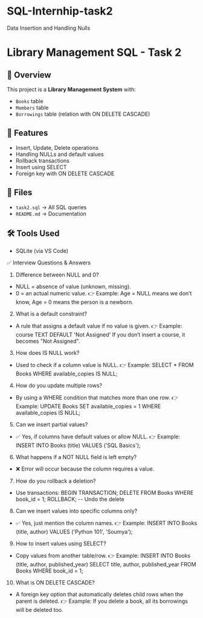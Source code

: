 # SQL-Internhip-task2
Data Insertion and Handling Nulls

# Library Management SQL - Task 2

## 📌 Overview
This project is a **Library Management System** with:
- `Books` table
- `Members` table
- `Borrowings` table (relation with ON DELETE CASCADE)

## 🚀 Features
- Insert, Update, Delete operations
- Handling NULLs and default values
- Rollback transactions
- Insert using SELECT
- Foreign key with ON DELETE CASCADE

## 📂 Files
- `task2.sql` → All SQL queries
- `README.md` → Documentation

## 🛠 Tools Used
- SQLite (via VS Code)


✅ Interview Questions & Answers

1. Difference between NULL and 0?
- NULL = absence of value (unknown, missing).
- 0 = an actual numeric value.
    👉 Example: Age = NULL means we don’t know, Age = 0 means the person is a newborn.

2. What is a default constraint?
- A rule that assigns a default value if no value is given.
    👉 Example: course TEXT DEFAULT 'Not Assigned'
    If you don’t insert a course, it becomes "Not Assigned".

3. How does IS NULL work?
- Used to check if a column value is NULL.
    👉 Example: SELECT * FROM Books WHERE available_copies IS NULL;

4. How do you update multiple rows?
- By using a WHERE condition that matches more than one row.
    👉 Example: UPDATE Books SET available_copies = 1 WHERE available_copies IS NULL;

5. Can we insert partial values?
- ✅ Yes, if columns have default values or allow NULL.
    👉 Example: INSERT INTO Books (title) VALUES ('SQL Basics');

6. What happens if a NOT NULL field is left empty?
- ❌ Error will occur because the column requires a value.

7. How do you rollback a deletion?
- Use transactions: 
    BEGIN TRANSACTION;
    DELETE FROM Books WHERE book_id = 1;
    ROLLBACK;  -- Undo the delete

8. Can we insert values into specific columns only?
- ✅ Yes, just mention the column names.
    👉 Example: INSERT INTO Books (title, author) VALUES ('Python 101', 'Soumya');

9. How to insert values using SELECT?
- Copy values from another table/row.
    👉 Example: INSERT INTO Books (title, author, published_year)
                SELECT title, author, published_year FROM Books WHERE book_id = 1;

10. What is ON DELETE CASCADE?
- A foreign key option that automatically deletes child rows when the parent is deleted.
    👉 Example: If you delete a book, all its borrowings will be deleted too. 
    
